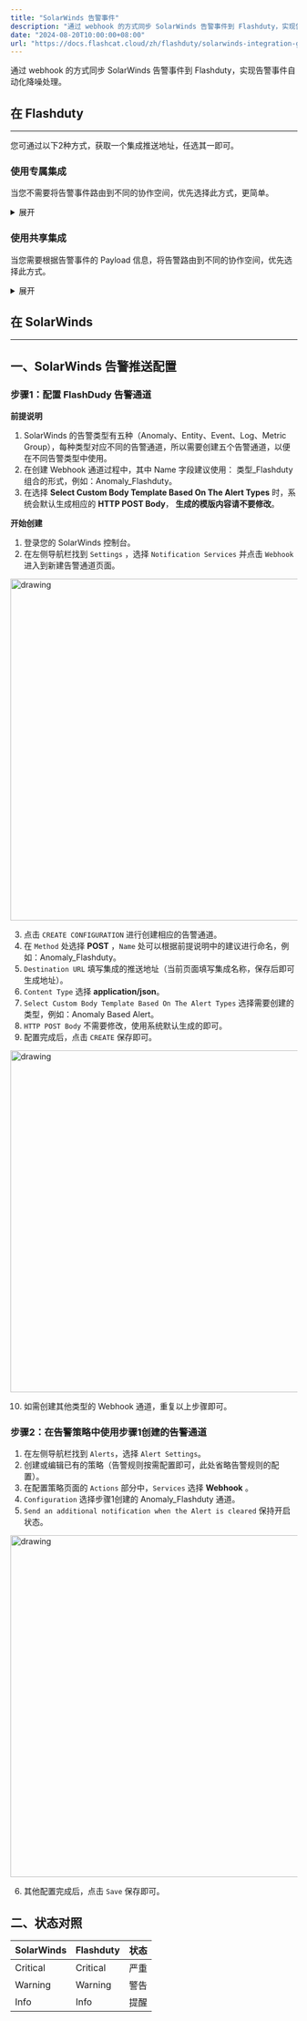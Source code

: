```yaml
---
title: "SolarWinds 告警事件"
description: "通过 webhook 的方式同步 SolarWinds 告警事件到 Flashduty，实现告警事件自动化降噪处理"
date: "2024-08-20T10:00:00+08:00"
url: "https://docs.flashcat.cloud/zh/flashduty/solarwinds-integration-guide"
---
```


通过 webhook 的方式同步 SolarWinds 告警事件到 Flashduty，实现告警事件自动化降噪处理。

<div class="hide">

## 在 Flashduty
---
您可通过以下2种方式，获取一个集成推送地址，任选其一即可。

### 使用专属集成

当您不需要将告警事件路由到不同的协作空间，优先选择此方式，更简单。

<details>
  <summary>展开</summary>
  
  1. 进入 Flashduty 控制台，选择 **协作空间**，进入某个空间的详情页面
  2. 选择 **集成数据** tab，点击 **添加一个集成**，进入添加集成页面
  3. 选择 **SolarWinds** 集成，点击 **保存**，生成卡片。
  4. 点击生成的卡片，可以查看到 **推送地址**，复制备用，完成。
  
    
</details>

### 使用共享集成

当您需要根据告警事件的 Payload 信息，将告警路由到不同的协作空间，优先选择此方式。

<details>
  <summary>展开</summary>
  
  1. 进入 Flashduty 控制台，选择 **集成中心=>告警事件**，进入集成选择页面。
  2. 选择 **SolarWinds** 集成：
        - **集成名称**：为当前集成定义一个名称。
  3. 配置默认路由，并选择对应的协作空间（集成创建后可以前往 `路由` 进行更多路由规则的配置）。
  4. 点击 **保存** 后，复制当前页面的新生成的 **推送地址** 备用。
  5. 完成。
    
</details>

</div>

## 在 SolarWinds
---

<div class="md-block">

## 一、SolarWinds 告警推送配置

### 步骤1：配置 FlashDudy 告警通道

**前提说明**
1. SolarWinds 的告警类型有五种（Anomaly、Entity、Event、Log、Metric Group），每种类型对应不同的告警通道，所以需要创建五个告警通道，以便在不同告警类型中使用。
2. 在创建 Webhook 通道过程中，其中 Name 字段建议使用： 类型_Flashduty 组合的形式，例如：Anomaly_Flashduty。
3. 在选择 **Select Custom Body Template Based On The Alert Types** 时，系统会默认生成相应的 **HTTP POST Body**， **生成的模版内容请不要修改**。

**开始创建**
1. 登录您的 SolarWinds 控制台。
2. 在左侧导航栏找到 `Settings` ，选择 `Notification Services` 并点击 `Webhook` 进入到新建告警通道页面。

<img alt="drawing" width="600" src="https://download.flashcat.cloud/flashduty/doc/sw-1.png" />

3. 点击 `CREATE CONFIGURATION` 进行创建相应的告警通道。
4. 在 `Method` 处选择 **POST** ，`Name` 处可以根据前提说明中的建议进行命名，例如：Anomaly_Flashduty。
5. `Destination URL` 填写集成的推送地址（当前页面填写集成名称，保存后即可生成地址）。
6. `Content Type` 选择 **application/json**。
7. `Select Custom Body Template Based On The Alert Types` 选择需要创建的类型，例如：Anomaly Based Alert。
8. `HTTP POST Body` 不需要修改，使用系统默认生成的即可。
9. 配置完成后，点击 `CREATE` 保存即可。

<img alt="drawing" width="600" src="https://download.flashcat.cloud/flashduty/doc/sw-2.png" />

10. 如需创建其他类型的 Webhook 通道，重复以上步骤即可。 

### 步骤2：在告警策略中使用步骤1创建的告警通道

1. 在左侧导航栏找到 `Alerts`，选择 `Alert Settings`。
2. 创建或编辑已有的策略（告警规则按需配置即可，此处省略告警规则的配置）。
3. 在配置策略页面的 `Actions` 部分中，`Services` 选择 **Webhook** 。
4. `Configuration` 选择步骤1创建的 Anomaly_Flashduty 通道。
5. `Send an additional notification when the Alert is cleared` 保持开启状态。

<img alt="drawing" width="600" src="https://download.flashcat.cloud/flashduty/doc/sw-4.png" />

6. 其他配置完成后，点击 `Save` 保存即可。

</dev>

## 二、状态对照

<div class="md-block">

|SolarWinds| Flashduty|状态|
|---|---|---|
|Critical|Critical|严重|
|Warning|Warning|警告|
|Info|Info|提醒|

</div>
